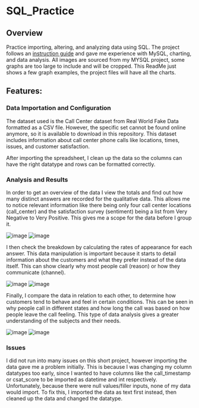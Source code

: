 # SQL_Practice

## Overview

Practice importing, altering, and analyzing data using SQL. The project follows an [instruction guide](https://medium.com/@Armonia1999/data-analysis-project-using-sql-to-clean-and-analyse-data-64a24e84b730) and gave me experience with MySQL, charting, and data analysis. All images are sourced from my MYSQL project, some graphs are too large to include and will be cropped. This ReadMe just shows a few graph examples, the project files will have all the charts.

## Features:

### Data Importation and Configuration

The dataset used is the Call Center dataset from Real World Fake Data formatted as a CSV file. However, the specific set cannot be found online anymore, so it is available to download in this repository. This dataset includes information about call center phone calls like locations, times, issues, and customer satisfaction.

After importing the spreadsheet, I clean up the data so the columns can have the right datatype and rows can be formatted correctly.

### Analysis and Results

In order to get an overview of the data I view the totals and find out how many distinct answers are recorded for the qualitative data. This allows me to notice relevant information like there being only four call center locations (call_center) and the satisfaction survey (sentiment) being a list from Very Negative to Very Positive. This gives me a scope for the data before I group it.

![image](https://github.com/user-attachments/assets/6094c16f-0d31-4ac1-acaf-21b466dee8ed) ![image](https://github.com/user-attachments/assets/bf7a8fee-8504-483e-bd76-1e81cbfde488)

I then check the breakdown by calculating the rates of appearance for each answer. This data manipulation is important because it starts to detail information about the customers and what they prefer instead of the data itself. This can show clearly why most people call (reason) or how they communicate (channel).

![image](https://github.com/user-attachments/assets/4974524f-64f4-4a35-a50d-1bc7eeb04317) ![image](https://github.com/user-attachments/assets/6ee212c5-891c-4c43-b75b-94f88b9d9966)

Finally, I compare the data in relation to each other, to determine how customers tend to behave and feel in certain conditions. This can be seen in why people call in different states and how long the call was based on how people leave the call feeling. This type of data analysis gives a greater understanding of the subjects and their needs.

![image](https://github.com/user-attachments/assets/4f90f8b6-5b52-4020-a422-c6b0304041ce) ![image](https://github.com/user-attachments/assets/5400c5bd-178b-418a-b379-60c3552e1fcc)

### Issues

I did not run into many issues on this short project, however importing the data gave me a problem initially. This is because I was changing my column datatypes too early, since I wanted to have columns like the call_timestamp or csat_score to be imported as datetime and int respectively. Unfortunately, because there were null values/filler inputs, none of my data would import. To fix this, I imported the data as text first instead, then cleaned up the data and changed the datatype.

